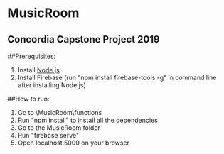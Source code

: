 # MusicRoom
Concordia Capstone Project 2019
----------------------------
##Prerequisites:

1. Install [Node.js](https://nodejs.org)
2. Install Firebase (run "npm install firebase-tools -g" in command line after installing Node.js)

##How to run:

1. Go to \MusicRoom\functions
2. Run "npm install" to install all the dependencies
3. Go to the MusicRoom folder
4. Run "firebase serve"
5. Open localhost:5000 on your browser
